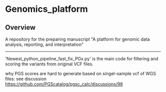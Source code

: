# Genomics_platform

   
## Overview

A repository for the preparing manuscript "A platform for genomic data analysis, reporting, and interpretation"

------------------------------------------------------------------------

'Newest_python_pipeline_fast_fix_PGx.py' is the main code for filtering and scoring the variants from original VCF files.

why PGS scores are hard to generate based on singel-sample vcf of WGS files: see discussion https://github.com/PGScatalog/pgsc_calc/discussions/98
